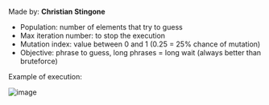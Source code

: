 Made by: **Christian Stingone**

* Population: number of elements that try to guess
* Max iteration number: to stop the execution
* Mutation index: value between 0 and 1 (0.25 = 25% chance of mutation)
* Objective: phrase to guess, long phrases = long wait (always better than bruteforce)

Example of execution:

![image](https://user-images.githubusercontent.com/62427405/126843762-caf91b90-4842-4831-947e-2f0f64568c78.png)
